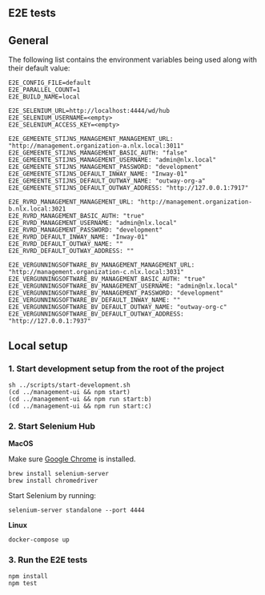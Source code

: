 E2E tests
---

## General

The following list contains the environment variables
being used along with their default value:

```
E2E_CONFIG_FILE=default
E2E_PARALLEL_COUNT=1
E2E_BUILD_NAME=local

E2E_SELENIUM_URL=http://localhost:4444/wd/hub
E2E_SELENIUM_USERNAME=<empty>
E2E_SELENIUM_ACCESS_KEY=<empty>

E2E_GEMEENTE_STIJNS_MANAGEMENT_MANAGEMENT_URL: "http://management.organization-a.nlx.local:3011"
E2E_GEMEENTE_STIJNS_MANAGEMENT_BASIC_AUTH: "false"
E2E_GEMEENTE_STIJNS_MANAGEMENT_USERNAME: "admin@nlx.local"
E2E_GEMEENTE_STIJNS_MANAGEMENT_PASSWORD: "development"
E2E_GEMEENTE_STIJNS_DEFAULT_INWAY_NAME: "Inway-01"
E2E_GEMEENTE_STIJNS_DEFAULT_OUTWAY_NAME: "outway-org-a"
E2E_GEMEENTE_STIJNS_DEFAULT_OUTWAY_ADDRESS: "http://127.0.0.1:7917"

E2E_RVRD_MANAGEMENT_MANAGEMENT_URL: "http://management.organization-b.nlx.local:3021
E2E_RVRD_MANAGEMENT_BASIC_AUTH: "true"
E2E_RVRD_MANAGEMENT_USERNAME: "admin@nlx.local"
E2E_RVRD_MANAGEMENT_PASSWORD: "development"
E2E_RVRD_DEFAULT_INWAY_NAME: "Inway-01"
E2E_RVRD_DEFAULT_OUTWAY_NAME: ""
E2E_RVRD_DEFAULT_OUTWAY_ADDRESS: ""

E2E_VERGUNNINGSOFTWARE_BV_MANAGEMENT_MANAGEMENT_URL: "http://management.organization-c.nlx.local:3031"
E2E_VERGUNNINGSOFTWARE_BV_MANAGEMENT_BASIC_AUTH: "true"
E2E_VERGUNNINGSOFTWARE_BV_MANAGEMENT_USERNAME: "admin@nlx.local"
E2E_VERGUNNINGSOFTWARE_BV_MANAGEMENT_PASSWORD: "development"
E2E_VERGUNNINGSOFTWARE_BV_DEFAULT_INWAY_NAME: ""
E2E_VERGUNNINGSOFTWARE_BV_DEFAULT_OUTWAY_NAME: "outway-org-c"
E2E_VERGUNNINGSOFTWARE_BV_DEFAULT_OUTWAY_ADDRESS: "http://127.0.0.1:7937"
```

## Local setup

### 1. Start development setup from the root of the project

```shell
sh ../scripts/start-development.sh
(cd ../management-ui && npm start)
(cd ../management-ui && npm run start:b)
(cd ../management-ui && npm run start:c)
```

### 2. Start Selenium Hub

**MacOS**

Make sure [Google Chrome](https://www.google.com/chrome/) is installed.

```shell
brew install selenium-server
brew install chromedriver
```

Start Selenium by running:

```shell
selenium-server standalone --port 4444
```

**Linux**

```shell
docker-compose up
```

### 3. Run the E2E tests

```shell
npm install
npm test
```
